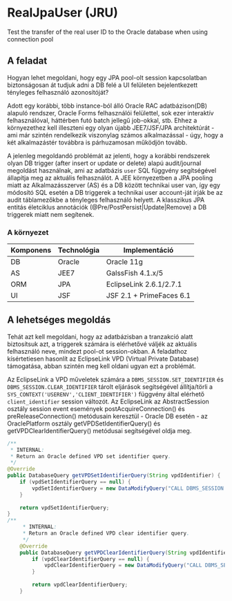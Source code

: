 # RealJpaUser (JRU)
Test the transfer of the real user ID to the Oracle database when using connection pool


## A feladat

Hogyan lehet megoldani, hogy egy JPA pool-olt session kapcsolatban biztonságosan át tudjuk adni a DB felé a UI felületen bejelentkezett tényleges felhasználó azonosítóját?

Adott egy korábbi, több instance-ból álló Oracle RAC adatbázison(DB) alapuló rendszer, Oracle Forms felhasználói felülettel, sok ezer interaktív felhasználóval, háttérben futó batch jellegű job-okkal, stb.
Ehhez a környezethez kell illeszteni egy olyan újabb JEE7/JSF/JPA architektúrát - ami már szintén rendelkezik viszonylag számos alkalmazással - úgy, hogy a két alkalmazástér továbbra is párhuzamosan működjön tovább.

A jelenleg megoldandó problémát az jelenti, hogy a korábbi rendszerek olyan DB trigger (after insert or update or delete) alapú audit/journal megoldást használnak, ami az adatbázis `user` SQL függvény segítségével
állapítja meg az aktuális felhasználót. A JEE környezetben a JPA pooling miatt az Alkalmazásszerver (AS) és a DB között technikai user van, így egy módosító SQL esetén a DB triggerek a technikai user account-ját
írják be az audit táblamezőkbe a tényleges felhasználó helyett.
A klasszikus JPA entitás életciklus annotációk (@Pre/PostPersist|Update|Remove) a DB triggerek miatt nem segítenek.


### A környezet

| Komponens | Technológia | Implementáció |
|-----------|-------------|---------------|
| DB | Oracle | Oracle 11g |
| AS | JEE7 | GalssFish 4.1.x/5|
| ORM | JPA | EclipseLink 2.6.1/2.7.1 |
| UI | JSF  | JSF 2.1 + PrimeFaces 6.1|


## A lehetséges megoldás

Tehát azt kell megoldani, hogy az adatbázisban a tranzakció alatt biztosítsuk azt, a triggerek számára is elérhetővé váljék az aktuális felhasználó neve, mindezt pool-ot session-okban. A feladathoz kísértetiesen hasonlít az EclipseLink VPD (Virtual Private Database) támogatása, abban szintén meg kell oldani ugyan ezt a problémát. 

Az EclipseLink a VPD műveletek számára a `DBMS_SESSION.SET_IDENTIFIER` és `DBMS_SESSION.CLEAR_IDENTIFIER` tárolt eljárások segítségével állítja/törli a `SYS_CONTEXT('USERENV','CLIENT_IDENTIFIER')` függvény által elérhető `client_identifier` session változót. Az EclipseLink az AbstractSession osztály session event események postAcquireConnection() és preReleaseConnection() metódusain keresztül - Oracle DB esetén - az OraclePlatform osztály getVPDSetIdentifierQuery() és getVPDClearIdentifierQuery() metódusai segítségével oldja meg.



```java
/**
 * INTERNAL:
 * Return an Oracle defined VPD set identifier query.
 */
@Override
public DatabaseQuery getVPDSetIdentifierQuery(String vpdIdentifier) {
    if (vpdSetIdentifierQuery == null) {
        vpdSetIdentifierQuery = new DataModifyQuery("CALL DBMS_SESSION.SET_IDENTIFIER(#" + vpdIdentifier + ")");
    }
    
    return vpdSetIdentifierQuery;
}
/**
     * INTERNAL:
     * Return an Oracle defined VPD clear identifier query.
     */
    @Override
    public DatabaseQuery getVPDClearIdentifierQuery(String vpdIdentifier) {
        if (vpdClearIdentifierQuery == null) {
            vpdClearIdentifierQuery = new DataModifyQuery("CALL DBMS_SESSION.CLEAR_IDENTIFIER()");
        }
    
        return vpdClearIdentifierQuery;
    }
```





